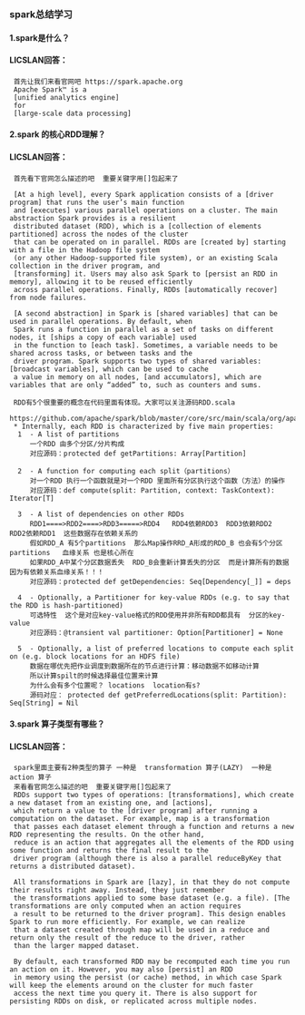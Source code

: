 ### spark总结学习
#### 1.spark是什么？
#### LICSLAN回答：
     首先让我们来看官网吧 https://spark.apache.org
     Apache Spark™ is a 
     [unified analytics engine]
     for 
     [large-scale data processing]
#### 2.spark 的核心RDD理解？
#### LICSLAN回答：
     首先看下官网怎么描述的吧  重要关键字用[]包起来了
     
     [At a high level], every Spark application consists of a [driver program] that runs the user’s main function 
     and [executes] various parallel operations on a cluster. The main abstraction Spark provides is a resilient 
     distributed dataset (RDD), which is a [collection of elements partitioned] across the nodes of the cluster 
     that can be operated on in parallel. RDDs are [created by] starting with a file in the Hadoop file system 
     (or any other Hadoop-supported file system), or an existing Scala collection in the driver program, and 
     [transforming] it. Users may also ask Spark to [persist an RDD in memory], allowing it to be reused efficiently 
     across parallel operations. Finally, RDDs [automatically recover] from node failures.
     
     [A second abstraction] in Spark is [shared variables] that can be used in parallel operations. By default, when 
     Spark runs a function in parallel as a set of tasks on different nodes, it [ships a copy of each variable] used 
     in the function to [each task]. Sometimes, a variable needs to be shared across tasks, or between tasks and the 
     driver program. Spark supports two types of shared variables: [broadcast variables], which can be used to cache 
     a value in memory on all nodes, [and accumulators], which are variables that are only “added” to, such as counters and sums.
     
     RDD有5个很重要的概念在代码里面有体现。大家可以关注源码RDD.scala
     https://github.com/apache/spark/blob/master/core/src/main/scala/org/apache/spark/rdd/RDD.scala 
     * Internally, each RDD is characterized by five main properties:
      1  - A list of partitions   
      	 一个RDD 由多个分区/分片构成
      	 对应源码：protected def getPartitions: Array[Partition]
     
      2  - A function for computing each split（partitions） 
      	 对一个RDD 执行一个函数就是对一个RDD 里面所有分区执行这个函数（方法）的操作  
      	 对应源码：def compute(split: Partition, context: TaskContext): Iterator[T]
     
      3  - A list of dependencies on other RDDs
      	 RDD1====>RDD2====>RDD3=====>RDD4   RDD4依赖RDD3  RDD3依赖RDD2  RDD2依赖RDD1  这些数据存在依赖关系的
      	 假如RDD_A 有5个partitions  那么Map操作RRD_A形成的RDD_B 也会有5个分区partitions   血缘关系 也是核心所在 
      	 如果RDD_A中某个分区数据丢失  RDD_B会重新计算丢失的分区  而是计算所有的数据  因为有依赖关系血缘关系！！！
     	 对应源码：protected def getDependencies: Seq[Dependency[_]] = deps
     
      4  - Optionally, a Partitioner for key-value RDDs (e.g. to say that the RDD is hash-partitioned)
      	 可选特性  这个是对应key-value格式的RDD使用并非所有RDD都具有  分区的key-value
      	 对应源码：@transient val partitioner: Option[Partitioner] = None
     
      5  - Optionally, a list of preferred locations to compute each split on (e.g. block locations for an HDFS file)
      	 数据在哪优先把作业调度到数据所在的节点进行计算：移动数据不如移动计算
      	 所以计算spilt的时候选择最佳位置来计算
      	 为什么会有多个位置呢？ locations  location有s?
      	 源码对应： protected def getPreferredLocations(split: Partition): Seq[String] = Nil
#### 3.spark 算子类型有哪些？
#### LICSLAN回答：
     spark里面主要有2种类型的算子 一种是  transformation 算子(LAZY)  一种是 action 算子
     来看看官网怎么描述的吧  重要关键字用[]包起来了
     RDDs support two types of operations: [transformations], which create a new dataset from an existing one, and [actions], 
     which return a value to the [driver program] after running a computation on the dataset. For example, map is a transformation
     that passes each dataset element through a function and returns a new RDD representing the results. On the other hand, 
     reduce is an action that aggregates all the elements of the RDD using some function and returns the final result to the 
     driver program (although there is also a parallel reduceByKey that returns a distributed dataset).
     
     All transformations in Spark are [lazy], in that they do not compute their results right away. Instead, they just remember 
     the transformations applied to some base dataset (e.g. a file). [The transformations are only computed when an action requires 
     a result to be returned to the driver program]. This design enables Spark to run more efficiently. For example, we can realize 
     that a dataset created through map will be used in a reduce and return only the result of the reduce to the driver, rather 
     than the larger mapped dataset.
     
     By default, each transformed RDD may be recomputed each time you run an action on it. However, you may also [persist] an RDD 
     in memory using the persist (or cache) method, in which case Spark will keep the elements around on the cluster for much faster 
     access the next time you query it. There is also support for persisting RDDs on disk, or replicated across multiple nodes.	  
 
                              